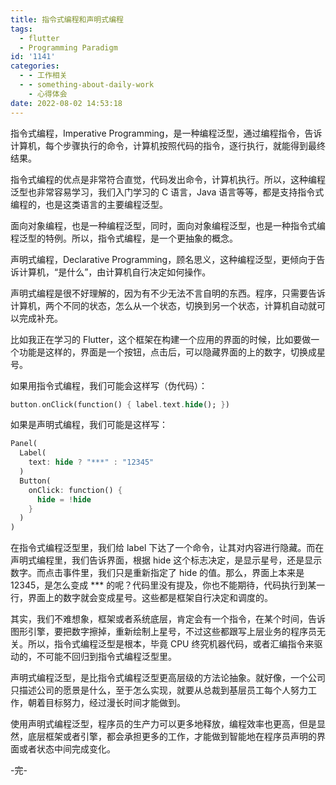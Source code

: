 ```yaml
---
title: 指令式编程和声明式编程
tags:
  - flutter
  - Programming Paradigm
id: '1141'
categories:
  - - 工作相关
  - - something-about-daily-work
    - 心得体会
date: 2022-08-02 14:53:18
---
```


指令式编程，Imperative Programming，是一种编程泛型，通过编程指令，告诉计算机，每个步骤执行的命令，计算机按照代码的指令，逐行执行，就能得到最终结果。

指令式编程的优点是非常符合直觉，代码发出命令，计算机执行。所以，这种编程泛型也非常容易学习，我们入门学习的 C 语言，Java 语言等等，都是支持指令式编程的，也是这类语言的主要编程泛型。

面向对象编程，也是一种编程泛型，同时，面向对象编程泛型，也是一种指令式编程泛型的特例。所以，指令式编程，是一个更抽象的概念。

声明式编程，Declarative Programming，顾名思义，这种编程泛型，更倾向于告诉计算机，“是什么”，由计算机自行决定如何操作。

<!--more-->

声明式编程是很不好理解的，因为有不少无法不言自明的东西。程序，只需要告诉计算机，两个不同的状态，怎么从一个状态，切换到另一个状态，计算机自动就可以完成补充。

比如我正在学习的 Flutter，这个框架在构建一个应用的界面的时候，比如要做一个功能是这样的，界面是一个按钮，点击后，可以隐藏界面的上的数字，切换成星号。

如果用指令式编程，我们可能会这样写（伪代码）：

```dart
button.onClick(function() { label.text.hide(); })
```

如果是声明式编程，我们可能是这样写：

```dart
Panel(
  Label(
    text: hide ? "***" : "12345"
  )
  Button(
    onClick: function() {
      hide = !hide
    }
  )
)
```

在指令式编程泛型里，我们给 label 下达了一个命令，让其对内容进行隐藏。而在声明式编程里，我们告诉界面，根据 hide 这个标志决定，是显示星号，还是显示数字。而点击事件里，我们只是重新指定了 hide 的值。那么，界面上本来是 12345，是怎么变成 *** 的呢？代码里没有提及，你也不能期待，代码执行到某一行，界面上的数字就会变成星号。这些都是框架自行决定和调度的。

其实，我们不难想象，框架或者系统底层，肯定会有一个指令，在某个时间，告诉图形引擎，要把数字擦掉，重新绘制上星号，不过这些都跟写上层业务的程序员无关。所以，指令式编程泛型是根本，毕竟 CPU 终究机器代码，或者汇编指令来驱动的，不可能不回归到指令式编程泛型里。

声明式编程泛型，是比指令式编程泛型更高层级的方法论抽象。就好像，一个公司只描述公司的愿景是什么，至于怎么实现，就要从总裁到基层员工每个人努力工作，朝着目标努力，经过漫长时间才能做到。

使用声明式编程泛型，程序员的生产力可以更多地释放，编程效率也更高，但是显然，底层框架或者引擎，都会承担更多的工作，才能做到智能地在程序员声明的界面或者状态中间完成变化。

-完-